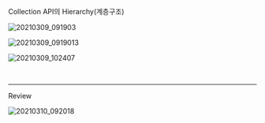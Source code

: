 Collection API의 Hierarchy(계층구조)

![20210309_091903](https://user-images.githubusercontent.com/78403443/121761690-39b4f880-cb6c-11eb-90ce-0a00648b6de5.png)

![20210309_0919013](https://user-images.githubusercontent.com/78403443/121761697-45082400-cb6c-11eb-8705-1a37662941bb.png)

![20210309_102407](https://user-images.githubusercontent.com/78403443/121761721-60732f00-cb6c-11eb-8fd4-9690457afca8.png)

<br/>

---

Review

![20210310_092018](https://user-images.githubusercontent.com/78403443/121761758-957f8180-cb6c-11eb-9c6a-5f5ef84639c4.png)

